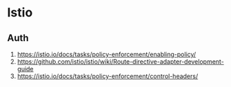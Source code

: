 # Istio

## Auth

1. https://istio.io/docs/tasks/policy-enforcement/enabling-policy/
2. https://github.com/istio/istio/wiki/Route-directive-adapter-development-guide
3. https://istio.io/docs/tasks/policy-enforcement/control-headers/